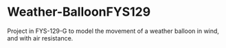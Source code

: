 # Weather-BalloonFYS129

Project in FYS-129-G to model the movement of a weather balloon in wind, and with air resistance.
